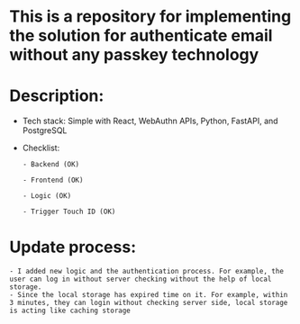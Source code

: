 # This is a repository for implementing the solution for authenticate email without any passkey technology
# Description:
- Tech stack: Simple with React, WebAuthn APIs, Python, FastAPI, and PostgreSQL
- Checklist:
  
      - Backend (OK)
  
      - Frontend (OK)
  
      - Logic (OK)
  
      - Trigger Touch ID (OK)

# Update process:  

    - I added new logic and the authentication process. For example, the user can log in without server checking without the help of local storage. 
    - Since the local storage has expired time on it. For example, within 3 minutes, they can login without checking server side, local storage is acting like caching storage
